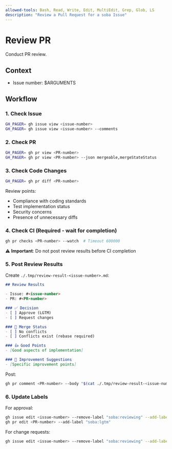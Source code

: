 ```yaml
---
allowed-tools: Bash, Read, Write, Edit, MultiEdit, Grep, Glob, LS
description: "Review a Pull Request for a soba Issue"
---
```


# Review PR

Conduct PR review.

## Context

- Issue number: $ARGUMENTS

## Workflow

### 1. Check Issue

```bash
GH_PAGER= gh issue view <issue-number>
GH_PAGER= gh issue view <issue-number> --comments
```

### 2. Check PR

```bash
GH_PAGER= gh pr view <PR-number>
GH_PAGER= gh pr view <PR-number> --json mergeable,mergeStateStatus
```

### 3. Check Code Changes

```bash
GH_PAGER= gh pr diff <PR-number>
```

Review points:
- Compliance with coding standards
- Test implementation status
- Security concerns
- Presence of unnecessary diffs

### 4. Check CI (Required - wait for completion)

```bash
gh pr checks <PR-number> --watch  # Timeout 600000
```

⚠️ **Important**: Do not post review results before CI completion

### 5. Post Review Results

Create `./.tmp/review-result-<issue-number>.md`:

```markdown
## Review Results

- Issue: #<issue-number>
- PR: #<PR-number>

### ✅ Decision
- [ ] Approve (LGTM)
- [ ] Request changes

### 🔄 Merge Status
- [ ] No conflicts
- [ ] Conflicts exist (rebase required)

### 👍 Good Points
- [Good aspects of implementation]

### 🔧 Improvement Suggestions
- [Specific improvement points]
```

Post:
```bash
gh pr comment <PR-number> --body "$(cat ./.tmp/review-result-<issue-number>.md)"
```

### 6. Update Labels

For approval:
```bash
gh issue edit <issue-number> --remove-label "soba:reviewing" --add-label "soba:done"
gh pr edit <PR-number> --add-label "soba:lgtm"
```

For change requests:
```bash
gh issue edit <issue-number> --remove-label "soba:reviewing" --add-label "soba:requires-changes"
```
